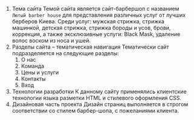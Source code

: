 1. Тема сайта
  Темой сайта является сайт-барбершоп с названием ``Лютый barber house`` для представления различных услуг от лучших берберов Киева. Среди    услуг: мужская стрижка, стрижка машинкой, детская стрижка, стрижка бороды и усов, брови, коррекция, а также эксклюзивные услуги: Black      Mask, удаление волос воском из носа и ушей.
2. Разделы сайта – тематическая навигация
  Тематически сайт подразделяется на следующие разделы:
    1)	О нас
    2)	Команда
    3)	Цены и услуги
    4)	Контакты
    5)	Вход
3. Технологии разработки
  К данному сайту применялись клиентские технологии языка разметки HTML и стилевого оформления CSS.
4. Дизайновая часть проекта
  Дизайн страниц выполняется в строгом соответствии со стилем барбер-шопа, с пожеланиями клиента.
